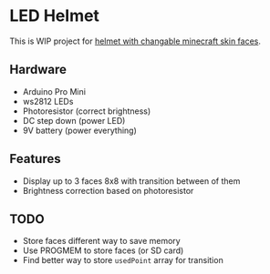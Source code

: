 # LED Helmet

This is WIP project for [helmet with changable minecraft skin faces](https://www.instagram.com/p/B3RPYErj5Qg/).

## Hardware
 - Arduino Pro Mini
 - ws2812 LEDs
 - Photoresistor (correct brightness)
 - DC step down (power LED)
 - 9V battery (power everything)

## Features
 - Display up to 3 faces 8x8 with transition between of them
 - Brightness correction based on photoresistor

## TODO
 - Store faces different way to save memory
 - Use PROGMEM to store faces (or SD card)
 - Find better way to store `usedPoint` array for transition

